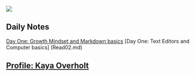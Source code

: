 ![](https://cdn.cnn.com/cnnnext/dam/assets/150103074330-hubble-space-background-2-large-169.jpg)

## Daily Notes
  [Day One: Growth Mindset and Markdown basics](day1-notes.md)
  [Day One: Text Editors and Computer basics] (Read02.md)
  
  
## [Profile: Kaya Overholt](personal.md)
